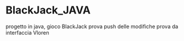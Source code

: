 # BlackJack_JAVA
progetto in java, gioco BlackJack
prova push delle modifiche 
prova da interfaccia Vloren